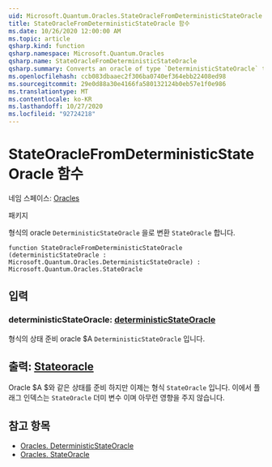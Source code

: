 ```yaml
---
uid: Microsoft.Quantum.Oracles.StateOracleFromDeterministicStateOracle
title: StateOracleFromDeterministicStateOracle 함수
ms.date: 10/26/2020 12:00:00 AM
ms.topic: article
qsharp.kind: function
qsharp.namespace: Microsoft.Quantum.Oracles
qsharp.name: StateOracleFromDeterministicStateOracle
qsharp.summary: Converts an oracle of type `DeterministicStateOracle` to `StateOracle`.
ms.openlocfilehash: ccb083dbaaec2f306ba0740ef364ebb22408ed98
ms.sourcegitcommit: 29e0d88a30e4166fa580132124b0eb57e1f0e986
ms.translationtype: MT
ms.contentlocale: ko-KR
ms.lasthandoff: 10/27/2020
ms.locfileid: "92724218"
---
```

# <a name="stateoraclefromdeterministicstateoracle-function"></a>StateOracleFromDeterministicStateOracle 함수

네임 스페이스: [Oracles](xref:Microsoft.Quantum.Oracles)

패키지 [](https://nuget.org/packages/)


형식의 oracle `DeterministicStateOracle` 을로 변환 `StateOracle` 합니다.

```qsharp
function StateOracleFromDeterministicStateOracle (deterministicStateOracle : Microsoft.Quantum.Oracles.DeterministicStateOracle) : Microsoft.Quantum.Oracles.StateOracle
```


## <a name="input"></a>입력

### <a name="deterministicstateoracle--deterministicstateoracle"></a>deterministicStateOracle: [deterministicStateOracle](xref:Microsoft.Quantum.Oracles.DeterministicStateOracle)

형식의 상태 준비 oracle $A `DeterministicStateOracle` 입니다.



## <a name="output--stateoracle"></a>출력: [Stateoracle](xref:Microsoft.Quantum.Oracles.StateOracle)

Oracle $A $와 같은 상태를 준비 하지만 이제는 형식 `StateOracle` 입니다. 이에서 플래그 인덱스는 `StateOracle` 더미 변수 이며 아무런 영향을 주지 않습니다.

## <a name="see-also"></a>참고 항목

- [Oracles. DeterministicStateOracle](xref:Microsoft.Quantum.Oracles.DeterministicStateOracle)
- [Oracles. StateOracle](xref:Microsoft.Quantum.Oracles.StateOracle)